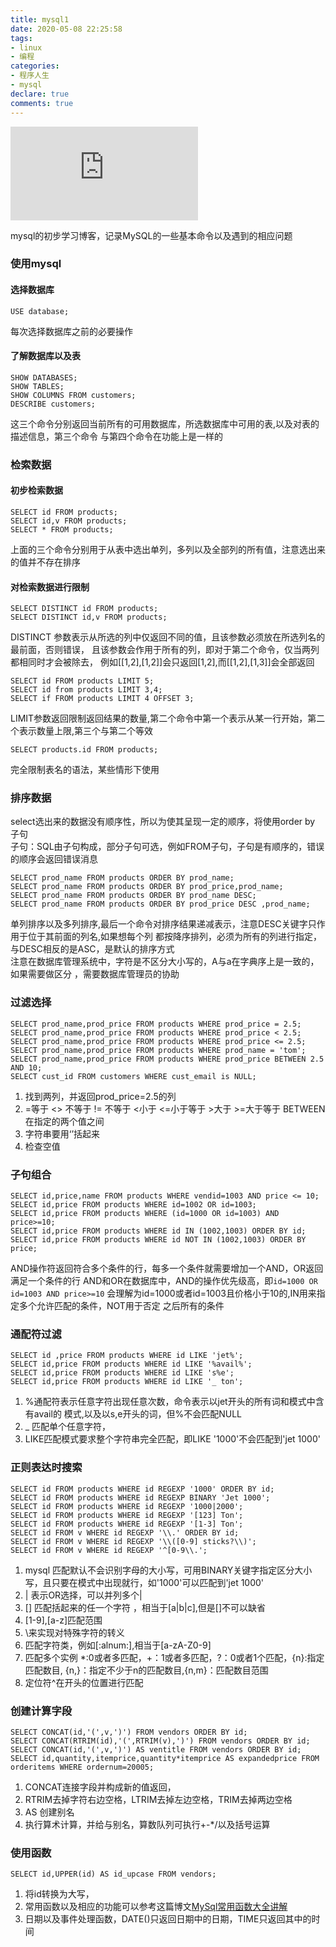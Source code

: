 ```yaml
---
title: mysql1
date: 2020-05-08 22:25:58
tags:
- linux
- 编程
categories:
- 程序人生
- mysql
declare: true
comments: true
---
```


![图片](http://api.mtyqx.cn/api/random.php?21)

mysql的初步学习博客，记录MySQL的一些基本命令以及遇到的相应问题
<!-- more -->

### 使用mysql
#### 选择数据库
```mysql
USE database;
```
每次选择数据库之前的必要操作
#### 了解数据库以及表
```mysql
SHOW DATABASES;
SHOW TABLES;
SHOW COLUMNS FROM customers;
DESCRIBE customers;
```
这三个命令分别返回当前所有的可用数据库，所选数据库中可用的表,以及对表的描述信息，第三个命令
与第四个命令在功能上是一样的
### 检索数据
#### 初步检索数据
```mysql
SELECT id FROM products;
SELECT id,v FROM products;
SELECT * FROM products;
```
上面的三个命令分别用于从表中选出单列，多列以及全部列的所有值，注意选出来的值并不存在排序
#### 对检索数据进行限制
```mysql
SELECT DISTINCT id FROM products;
SELECT DISTINCT id,v FROM products;
```
DISTINCT 参数表示从所选的列中仅返回不同的值，且该参数必须放在所选列名的最前面，否则错误，
且该参数会作用于所有的列，即对于第二个命令，仅当两列都相同时才会被除去，
例如\[[1,2],[1,2]]会只返回\[1,2],而\[[1,2],[1,3]]会全部返回
```mysql
SELECT id FROM products LIMIT 5;
SELECT id from products LIMIT 3,4;
SELECT if FROM products LIMIT 4 OFFSET 3;
```
LIMIT参数返回限制返回结果的数量,第二个命令中第一个表示从某一行开始，第二个表示数量上限,第三个与第二个等效
```mysql
SELECT products.id FROM products;
```
完全限制表名的语法，某些情形下使用

### 排序数据
select选出来的数据没有顺序性，所以为使其呈现一定的顺序，将使用order by 子句
<br>子句：SQL由子句构成，部分子句可选，例如FROM子句，子句是有顺序的，错误的顺序会返回错误消息</br>
```mysql
SELECT prod_name FROM products ORDER BY prod_name;
SELECT prod_name FROM products ORDER BY prod_price,prod_name;
SELECT prod_name FROM products ORDER BY prod_name DESC;
SELECT prod_name FROM products ORDER BY prod_price DESC ,prod_name;
```
单列排序以及多列排序,最后一个命令对排序结果递减表示，注意DESC关键字只作用于位于其前面的列名,如果想每个列
都按降序排列，必须为所有的列进行指定，与DESC相反的是ASC，是默认的排序方式
<br>注意在数据库管理系统中，字符是不区分大小写的，A与a在字典序上是一致的，如果需要做区分
，需要数据库管理员的协助</br>
### 过滤选择

```mysql
SELECT prod_name,prod_price FROM products WHERE prod_price = 2.5;
SELECT prod_name,prod_price FROM products WHERE prod_price < 2.5;
SELECT prod_name,prod_price FROM products WHERE prod_price <= 2.5;
SELECT prod_name,prod_price FROM products WHERE prod_name = 'tom';
SELECT prod_name,prod_price FROM products WHERE prod_price BETWEEN 2.5 AND 10;
SELECT cust_id FROM customers WHERE cust_email is NULL;
```
1. 找到两列，并返回prod_price=2.5的列
2.  =等于 <> 不等于 != 不等于 <小于 <=小于等于 >大于 >=大于等于 BETWEEN在指定的两个值之间
3. 字符串要用‘’括起来
4. 检查空值

### 子句组合

```mysql
SELECT id,price,name FROM products WHERE vendid=1003 AND price <= 10;
SELECT id,price FROM products WHERE id=1002 OR id=1003;
SELECT id,price FROM products WHERE (id=1000 OR id=1003) AND price>=10;
SELECT id,price FROM products WHERE id IN (1002,1003) ORDER BY id;
SELECT id,price FROM products WHERE id NOT IN (1002,1003) ORDER BY price;
```

AND操作符返回符合多个条件的行，每多一个条件就需要增加一个AND，OR返回满足一个条件的行
AND和OR在数据库中，AND的操作优先级高，即```id=1000 OR id=1003 AND price>=10```
会理解为id=1000或者id=1003且价格小于10的,IN用来指定多个允许匹配的条件，NOT用于否定
之后所有的条件
### 通配符过滤

```mysql
SELECT id ,price FROM products WHERE id LIKE 'jet%';
SELECT id,price FROM products WHERE id LIKE '%avail%';
SELECT id,price FROM products WHERE id LIKE 's%e';
SELECT id,price FROM products WHERE id LIKE '_ ton';
```
1. %通配符表示任意字符出现任意次数，命令表示以jet开头的所有词和模式中含有avail的
模式,以及以s,e开头的词，但%不会匹配NULL
2. _ 匹配单个任意字符，
3. LIKE匹配模式要求整个字符串完全匹配，即LIKE '1000'不会匹配到'jet 1000'

### 正则表达时搜索

```mysql
SELECT id FROM products WHERE id REGEXP '1000' ORDER BY id;
SELECT id FROM products WHERE id REGEXP BINARY 'Jet 1000';
SELECT id FROM products WHERE id REGEXP '1000|2000';
SELECT id FROM products WHERE id REGEXP '[123] Ton';
SELECT id FROM products WHERE id REGEXP '[1-3] Ton';
SELECT id FROM v WHERE id REGEXP '\\.' ORDER BY id;
SELECT id FROM v WHERE id REGEXP '\\([0-9] sticks?\\)';
SELECT id FROM v WHERE id REGEXP '^[0-9\\.';
```

1. mysql 匹配默认不会识别字母的大小写，可用BINARY关键字指定区分大小写，且只要在模式中出现就行，如'1000'可以匹配到'jet 1000'
2. | 表示OR选择，可以并列多个|
3. \[] 匹配括起来的任一个字符 ，相当于\[a|b|c\],但是\[]不可以缺省
4. \[1-9],\[a-z]匹配范围
5. \\来实现对特殊字符的转义
6. 匹配字符类，例如\[:alnum:\],相当于\[a-zA-Z0-9\]
7. 匹配多个实例 *:0或者多匹配，+：1或者多匹配，?：0或者1个匹配，{n}:指定匹配数目,
{n,}：指定不少于n的匹配数目,{n,m}：匹配数目范围
8. 定位符^在开头的位置进行匹配

### 创建计算字段

```mysql
SELECT CONCAT(id,'(',v,')') FROM vendors ORDER BY id;
SELECT CONCAT(RTRIM(id),'(',RTRIM(v),')') FROM vendors ORDER BY id;
SELECT CONCAT(id,'(',v,')') AS ventitle FROM vendors ORDER BY id;
SELECT id,quantity,itemprice,quantity*itemprice AS expandedprice FROM orderitems WHERE ordernum=20005;

```

1. CONCAT连接字段并构成新的值返回，
2. RTRIM去掉字符右边空格，LTRIM去掉左边空格，TRIM去掉两边空格
3. AS 创建别名
4. 执行算术计算，并给与别名，算数队列可执行+-*/以及括号运算


### 使用函数

```mysql
SELECT id,UPPER(id) AS id_upcase FROM vendors;

```

1. 将id转换为大写，
2. 常用函数以及相应的功能可以参考这篇博文[MySql常用函数大全讲解](https://blog.csdn.net/Evankaka/article/details/47911749)
3. 日期以及事件处理函数，DATE()只返回日期中的日期，TIME只返回其中的时间